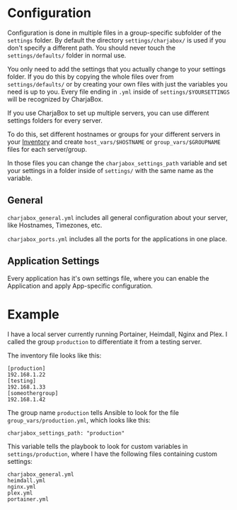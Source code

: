 # Configuration

Configuration is done in multiple files in a group-specific subfolder of the `settings` folder. By default the directory `settings/charjabox/` is used if you don't specify a different path. You should never touch the `settings/defaults/` folder in normal use.

You only need to add the settings that you actually change to your settings folder. If you do this by copying the whole files over from `settings/defaults/` or by creating your own files with just the variables you need is up to you.
Every file ending in `.yml` inside of `settings/$YOURSETTINGS` will be recognized by CharjaBox. 

If you use CharjaBox to set up multiple servers, you can use different settings folders for every server. 

To do this, set different hostnames or groups for your different servers in your [Inventory](https://docs.ansible.com/ansible/latest/user_guide/intro_inventory.html#inventory-basics-hosts-and-groups) and create 
`host_vars/$HOSTNAME` or `group_vars/$GROUPNAME` files for each server/group. 

In those files you can change the `charjabox_settings_path` variable and set your settings in a folder inside of `settings/` with the same name as the variable.

## General

`charjabox_general.yml` includes all general configuration about your server, like Hostnames, Timezones, etc.

`charjabox_ports.yml` includes all the ports for the applications in one place.

## Application Settings

Every application has it's own settings file, where you can enable the Application and apply App-specific configuration.

# Example

I have a local server currently running Portainer, Heimdall, Nginx and Plex. I called the group `production` to differentiate it from a testing server. 

The inventory file looks like this:

```
[production]
192.168.1.22
[testing]
192.168.1.33
[someothergroup]
192.168.1.42

```

The group name `production` tells Ansible to look for the file `group_vars/production.yml`, which looks like this:

```
charjabox_settings_path: "production"

```

This variable tells the playbook to look for custom variables in `settings/production`, where I have the following files containing custom settings:

```
charjabox_general.yml
heimdall.yml
nginx.yml
plex.yml
portainer.yml
```
